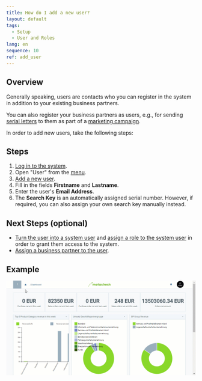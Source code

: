 ```yaml
---
title: How do I add a new user?
layout: default
tags:
  - Setup
  - User and Roles
lang: en
sequence: 10
ref: add_user
---
```


## Overview
Generally speaking, users are contacts who you can register in the system in addition to your existing business partners.

You can also register your business partners as users, e.g., for sending [serial letters](Create_serial_letters) to them as part of a [marketing campaign](Create_MKTG_campaign).

In order to add new users, take the following steps:

## Steps
1. [Log in to the system](Login).
1. Open "User" from the [menu](Menu).
1. [Add a new user](New_Record_Window).
1. Fill in the fields **Firstname** and **Lastname**.
1. Enter the user's **Email Address**.
1. The **Search Key** is an automatically assigned serial number. However, if required, you can also assign your own search key manually instead.

## Next Steps (optional)
- [Turn the user into a system user](New_system_user) and [assign a role to the system user](Assign_user_role) in order to grant them access to the system.
- [Assign a business partner to the user](Assign_BPartner_to_user).

## Example
![](assets/Add_user.gif)
